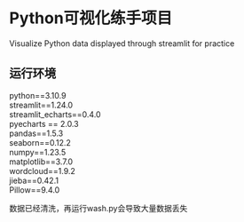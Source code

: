 # Python可视化练手项目
Visualize Python data displayed through streamlit for practice

## 运行环境  
python==3.10.9   
streamlit==1.24.0  
streamlit_echarts==0.4.0  
pyecharts == 2.0.3  
pandas==1.5.3  
seaborn==0.12.2  
numpy==1.23.5  
matplotlib==3.7.0  
wordcloud==1.9.2  
jieba==0.42.1  
Pillow==9.4.0  

数据已经清洗，再运行wash.py会导致大量数据丢失
